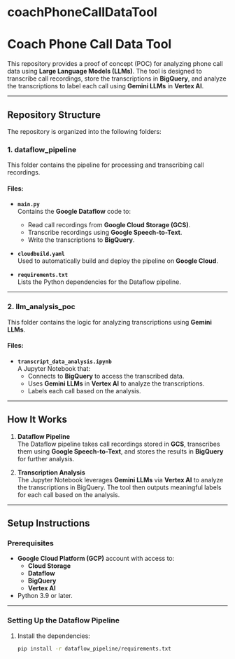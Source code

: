 # coachPhoneCallDataTool
# Coach Phone Call Data Tool

This repository provides a proof of concept (POC) for analyzing phone call data using **Large Language Models (LLMs)**. The tool is designed to transcribe call recordings, store the transcriptions in **BigQuery**, and analyze the transcriptions to label each call using **Gemini LLMs** in **Vertex AI**.

---

## Repository Structure

The repository is organized into the following folders:

### 1. **dataflow_pipeline**
This folder contains the pipeline for processing and transcribing call recordings.

#### Files:
- **`main.py`**  
  Contains the **Google Dataflow** code to:
  - Read call recordings from **Google Cloud Storage (GCS)**.
  - Transcribe recordings using **Google Speech-to-Text**.
  - Write the transcriptions to **BigQuery**.

- **`cloudbuild.yaml`**  
  Used to automatically build and deploy the pipeline on **Google Cloud**.

- **`requirements.txt`**  
  Lists the Python dependencies for the Dataflow pipeline.

---

### 2. **llm_analysis_poc**
This folder contains the logic for analyzing transcriptions using **Gemini LLMs**.

#### Files:
- **`transcript_data_analysis.ipynb`**  
  A Jupyter Notebook that:
  - Connects to **BigQuery** to access the transcribed data.
  - Uses **Gemini LLMs** in **Vertex AI** to analyze the transcriptions.
  - Labels each call based on the analysis.

---

## How It Works

1. **Dataflow Pipeline**  
   The Dataflow pipeline takes call recordings stored in **GCS**, transcribes them using **Google Speech-to-Text**, and stores the results in **BigQuery** for further analysis.

2. **Transcription Analysis**  
   The Jupyter Notebook leverages **Gemini LLMs** via **Vertex AI** to analyze the transcriptions in BigQuery. The tool then outputs meaningful labels for each call based on the analysis.

---

## Setup Instructions

### Prerequisites
- **Google Cloud Platform (GCP)** account with access to:
  - **Cloud Storage**
  - **Dataflow**
  - **BigQuery**
  - **Vertex AI**
- Python 3.9 or later.

---

### Setting Up the Dataflow Pipeline

1. Install the dependencies:
   ```bash
   pip install -r dataflow_pipeline/requirements.txt

